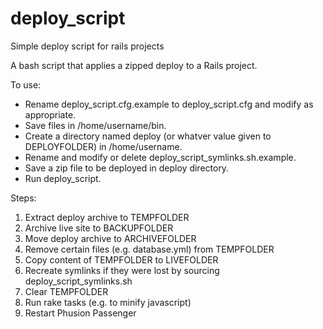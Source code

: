 deploy_script
=============

Simple deploy script for rails projects

A bash script that applies a zipped deploy to a Rails project.

To use:

* Rename deploy_script.cfg.example to deploy_script.cfg and modify as appropriate.
* Save files in /home/username/bin.
* Create a directory named deploy (or whatver value given to DEPLOYFOLDER) in /home/username.
* Rename and modify or delete deploy_script_symlinks.sh.example.
* Save a zip file to be deployed in deploy directory.
* Run deploy_script.

Steps:

1. Extract deploy archive to TEMPFOLDER
2. Archive live site to BACKUPFOLDER
3. Move deploy archive to ARCHIVEFOLDER
4. Remove certain files (e.g. database.yml) from TEMPFOLDER
5. Copy content of TEMPFOLDER to LIVEFOLDER
6. Recreate symlinks if they were lost by sourcing deploy_script_symlinks.sh
7. Clear TEMPFOLDER
8. Run rake tasks (e.g. to minify javascript)
9. Restart Phusion Passenger

